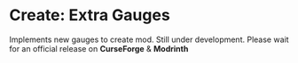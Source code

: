 # Create: Extra Gauges

Implements new gauges to create mod. Still under development. Please wait for an official release on **CurseForge** & **Modrinth**
